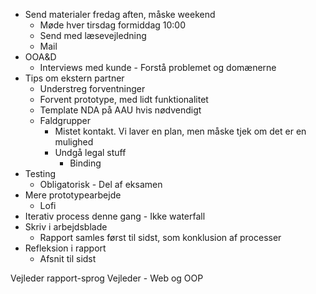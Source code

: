 - Send materialer fredag aften, måske weekend
	- Møde hver tirsdag formiddag 10:00
	- Send med læsevejledning
	- Mail
- OOA&D
	- Interviews med kunde - Forstå problemet og domænerne
- Tips om ekstern partner
	- Understreg forventninger
	- Forvent prototype, med lidt funktionalitet
	- Template NDA på AAU hvis nødvendigt
	- Faldgrupper
		- Mistet kontakt. Vi laver en plan, men måske tjek om det er en mulighed
		- Undgå legal stuff
			- Binding
- Testing
	- Obligatorisk - Del af eksamen
- Mere prototypearbejde
	- Lofi
- Iterativ process denne gang - Ikke waterfall
- Skriv i arbejdsblade
	- Rapport samles først til sidst, som konklusion af processer
- Refleksion i rapport
	- Afsnit til sidst

Vejleder rapport-sprog
Vejleder - Web og OOP